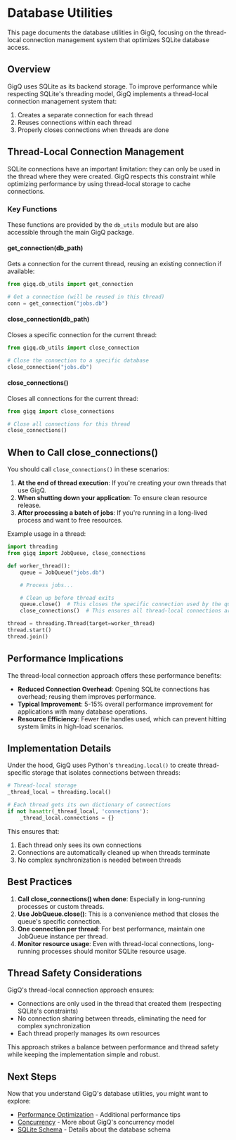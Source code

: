 # Database Utilities

This page documents the database utilities in GigQ, focusing on the thread-local connection management system that optimizes SQLite database access.

## Overview

GigQ uses SQLite as its backend storage. To improve performance while respecting SQLite's threading model, GigQ implements a thread-local connection management system that:

1. Creates a separate connection for each thread
2. Reuses connections within each thread
3. Properly closes connections when threads are done

## Thread-Local Connection Management

SQLite connections have an important limitation: they can only be used in the thread where they were created. GigQ respects this constraint while optimizing performance by using thread-local storage to cache connections.

### Key Functions

These functions are provided by the `db_utils` module but are also accessible through the main GigQ package.

#### get_connection(db_path)

Gets a connection for the current thread, reusing an existing connection if available:

```python
from gigq.db_utils import get_connection

# Get a connection (will be reused in this thread)
conn = get_connection("jobs.db")
```

#### close_connection(db_path)

Closes a specific connection for the current thread:

```python
from gigq.db_utils import close_connection

# Close the connection to a specific database
close_connection("jobs.db")
```

#### close_connections()

Closes all connections for the current thread:

```python
from gigq import close_connections

# Close all connections for this thread
close_connections()
```

## When to Call close_connections()

You should call `close_connections()` in these scenarios:

1. **At the end of thread execution**: If you're creating your own threads that use GigQ.
2. **When shutting down your application**: To ensure clean resource release.
3. **After processing a batch of jobs**: If you're running in a long-lived process and want to free resources.

Example usage in a thread:

```python
import threading
from gigq import JobQueue, close_connections

def worker_thread():
    queue = JobQueue("jobs.db")

    # Process jobs...

    # Clean up before thread exits
    queue.close()  # This closes the specific connection used by the queue
    close_connections()  # This ensures all thread-local connections are closed

thread = threading.Thread(target=worker_thread)
thread.start()
thread.join()
```

## Performance Implications

The thread-local connection approach offers these performance benefits:

- **Reduced Connection Overhead**: Opening SQLite connections has overhead; reusing them improves performance.
- **Typical Improvement**: 5-15% overall performance improvement for applications with many database operations.
- **Resource Efficiency**: Fewer file handles used, which can prevent hitting system limits in high-load scenarios.

## Implementation Details

Under the hood, GigQ uses Python's `threading.local()` to create thread-specific storage that isolates connections between threads:

```python
# Thread-local storage
_thread_local = threading.local()

# Each thread gets its own dictionary of connections
if not hasattr(_thread_local, 'connections'):
    _thread_local.connections = {}
```

This ensures that:

1. Each thread only sees its own connections
2. Connections are automatically cleaned up when threads terminate
3. No complex synchronization is needed between threads

## Best Practices

1. **Call close_connections() when done**: Especially in long-running processes or custom threads.
2. **Use JobQueue.close()**: This is a convenience method that closes the queue's specific connection.
3. **One connection per thread**: For best performance, maintain one JobQueue instance per thread.
4. **Monitor resource usage**: Even with thread-local connections, long-running processes should monitor SQLite resource usage.

## Thread Safety Considerations

GigQ's thread-local connection approach ensures:

- Connections are only used in the thread that created them (respecting SQLite's constraints)
- No connection sharing between threads, eliminating the need for complex synchronization
- Each thread properly manages its own resources

This approach strikes a balance between performance and thread safety while keeping the implementation simple and robust.

## Next Steps

Now that you understand GigQ's database utilities, you might want to explore:

- [Performance Optimization](performance.md) - Additional performance tips
- [Concurrency](concurrency.md) - More about GigQ's concurrency model
- [SQLite Schema](sqlite-schema.md) - Details about the database schema
